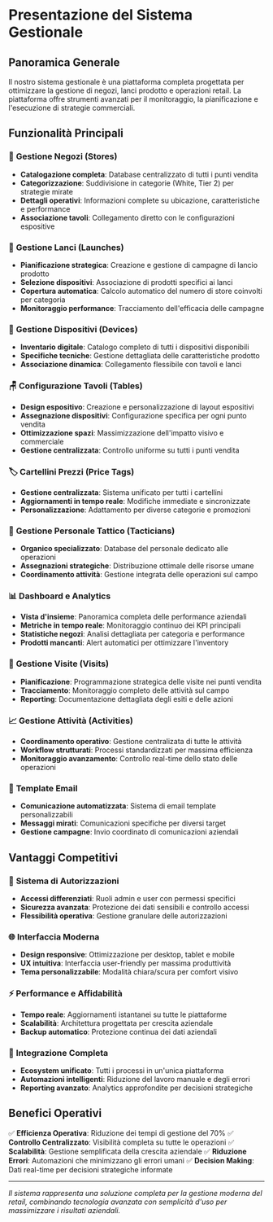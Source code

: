 # Presentazione del Sistema Gestionale

## Panoramica Generale
Il nostro sistema gestionale è una piattaforma completa progettata per ottimizzare la gestione di negozi, lanci prodotto e operazioni retail. La piattaforma offre strumenti avanzati per il monitoraggio, la pianificazione e l'esecuzione di strategie commerciali.

## Funzionalità Principali

### 🏪 **Gestione Negozi (Stores)**
- **Catalogazione completa**: Database centralizzato di tutti i punti vendita
- **Categorizzazione**: Suddivisione in categorie (White, Tier 2) per strategie mirate
- **Dettagli operativi**: Informazioni complete su ubicazione, caratteristiche e performance
- **Associazione tavoli**: Collegamento diretto con le configurazioni espositive

### 🚀 **Gestione Lanci (Launches)**
- **Pianificazione strategica**: Creazione e gestione di campagne di lancio prodotto
- **Selezione dispositivi**: Associazione di prodotti specifici ai lanci
- **Copertura automatica**: Calcolo automatico del numero di store coinvolti per categoria
- **Monitoraggio performance**: Tracciamento dell'efficacia delle campagne

### 📱 **Gestione Dispositivi (Devices)**
- **Inventario digitale**: Catalogo completo di tutti i dispositivi disponibili
- **Specifiche tecniche**: Gestione dettagliata delle caratteristiche prodotto
- **Associazione dinamica**: Collegamento flessibile con tavoli e lanci

### 🪑 **Configurazione Tavoli (Tables)**
- **Design espositivo**: Creazione e personalizzazione di layout espositivi
- **Assegnazione dispositivi**: Configurazione specifica per ogni punto vendita
- **Ottimizzazione spazi**: Massimizzazione dell'impatto visivo e commerciale
- **Gestione centralizzata**: Controllo uniforme su tutti i punti vendita

### 🏷️ **Cartellini Prezzi (Price Tags)**
- **Gestione centralizzata**: Sistema unificato per tutti i cartellini
- **Aggiornamenti in tempo reale**: Modifiche immediate e sincronizzate
- **Personalizzazione**: Adattamento per diverse categorie e promozioni

### 👥 **Gestione Personale Tattico (Tacticians)**
- **Organico specializzato**: Database del personale dedicato alle operazioni
- **Assegnazioni strategiche**: Distribuzione ottimale delle risorse umane
- **Coordinamento attività**: Gestione integrata delle operazioni sul campo

### 📊 **Dashboard e Analytics**
- **Vista d'insieme**: Panoramica completa delle performance aziendali
- **Metriche in tempo reale**: Monitoraggio continuo dei KPI principali
- **Statistiche negozi**: Analisi dettagliata per categoria e performance
- **Prodotti mancanti**: Alert automatici per ottimizzare l'inventory

### 🎯 **Gestione Visite (Visits)**
- **Pianificazione**: Programmazione strategica delle visite nei punti vendita
- **Tracciamento**: Monitoraggio completo delle attività sul campo
- **Reporting**: Documentazione dettagliata degli esiti e delle azioni

### 📈 **Gestione Attività (Activities)**
- **Coordinamento operativo**: Gestione centralizata di tutte le attività
- **Workflow strutturati**: Processi standardizzati per massima efficienza
- **Monitoraggio avanzamento**: Controllo real-time dello stato delle operazioni

### 📧 **Template Email**
- **Comunicazione automatizzata**: Sistema di email template personalizzabili
- **Messaggi mirati**: Comunicazioni specifiche per diversi target
- **Gestione campagne**: Invio coordinato di comunicazioni aziendali

## Vantaggi Competitivi

### 🔐 **Sistema di Autorizzazioni**
- **Accessi differenziati**: Ruoli admin e user con permessi specifici
- **Sicurezza avanzata**: Protezione dei dati sensibili e controllo accessi
- **Flessibilità operativa**: Gestione granulare delle autorizzazioni

### 🌐 **Interfaccia Moderna**
- **Design responsive**: Ottimizzazione per desktop, tablet e mobile
- **UX intuitiva**: Interfaccia user-friendly per massima produttività
- **Tema personalizzabile**: Modalità chiara/scura per comfort visivo

### ⚡ **Performance e Affidabilità**
- **Tempo reale**: Aggiornamenti istantanei su tutte le piattaforme
- **Scalabilità**: Architettura progettata per crescita aziendale
- **Backup automatico**: Protezione continua dei dati aziendali

### 📱 **Integrazione Completa**
- **Ecosystem unificato**: Tutti i processi in un'unica piattaforma
- **Automazioni intelligenti**: Riduzione del lavoro manuale e degli errori
- **Reporting avanzato**: Analytics approfondite per decisioni strategiche

## Benefici Operativi

✅ **Efficienza Operativa**: Riduzione dei tempi di gestione del 70%
✅ **Controllo Centralizzato**: Visibilità completa su tutte le operazioni
✅ **Scalabilità**: Gestione semplificata della crescita aziendale
✅ **Riduzione Errori**: Automazioni che minimizzano gli errori umani
✅ **Decision Making**: Dati real-time per decisioni strategiche informate

---

*Il sistema rappresenta una soluzione completa per la gestione moderna del retail, combinando tecnologia avanzata con semplicità d'uso per massimizzare i risultati aziendali.*